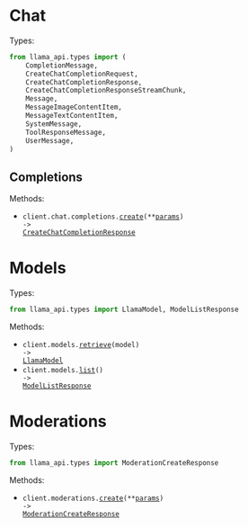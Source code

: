 # Chat

Types:

```python
from llama_api.types import (
    CompletionMessage,
    CreateChatCompletionRequest,
    CreateChatCompletionResponse,
    CreateChatCompletionResponseStreamChunk,
    Message,
    MessageImageContentItem,
    MessageTextContentItem,
    SystemMessage,
    ToolResponseMessage,
    UserMessage,
)
```

## Completions

Methods:

- <code title="post /v1/chat/completions">client.chat.completions.<a href="./src/llama_api/resources/chat/completions.py">create</a>(\*\*<a href="src/llama_api/types/chat/completion_create_params.py">params</a>) -> <a href="./src/llama_api/types/create_chat_completion_response.py">CreateChatCompletionResponse</a></code>

# Models

Types:

```python
from llama_api.types import LlamaModel, ModelListResponse
```

Methods:

- <code title="get /v1/models/{model}">client.models.<a href="./src/llama_api/resources/models.py">retrieve</a>(model) -> <a href="./src/llama_api/types/llama_model.py">LlamaModel</a></code>
- <code title="get /v1/models">client.models.<a href="./src/llama_api/resources/models.py">list</a>() -> <a href="./src/llama_api/types/model_list_response.py">ModelListResponse</a></code>

# Moderations

Types:

```python
from llama_api.types import ModerationCreateResponse
```

Methods:

- <code title="post /v1/moderations">client.moderations.<a href="./src/llama_api/resources/moderations.py">create</a>(\*\*<a href="src/llama_api/types/moderation_create_params.py">params</a>) -> <a href="./src/llama_api/types/moderation_create_response.py">ModerationCreateResponse</a></code>
